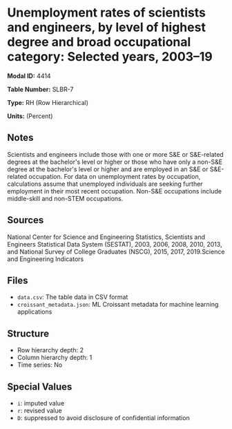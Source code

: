 # Unemployment rates of scientists and engineers, by level of highest degree and broad occupational category: Selected years, 2003&#8211;19

**Modal ID:** 4414

**Table Number:** SLBR-7

**Type:** RH (Row Hierarchical)

**Units:** (Percent)

## Notes

Scientists and engineers include those with one or more S&E or S&E-related degrees at the bachelor's level or higher or those who have only a non-S&E degree at the bachelor's level or higher and are employed in an S&E or S&E-related occupation. For data on unemployment rates by occupation, calculations assume that unemployed individuals are seeking further employment in their most recent occupation. Non-S&E occupations include middle-skill and non-STEM occupations.

## Sources

National Center for Science and Engineering Statistics, Scientists and Engineers Statistical Data System (SESTAT), 2003, 2006, 2008, 2010, 2013, and National Survey of College Graduates (NSCG), 2015, 2017, 2019.Science and Engineering Indicators

## Files

- `data.csv`: The table data in CSV format
- `croissant_metadata.json`: ML Croissant metadata for machine learning applications

## Structure

- Row hierarchy depth: 2
- Column hierarchy depth: 1
- Time series: No

## Special Values

- `i`: imputed value
- `r`: revised value
- `D`: suppressed to avoid disclosure of confidential information
